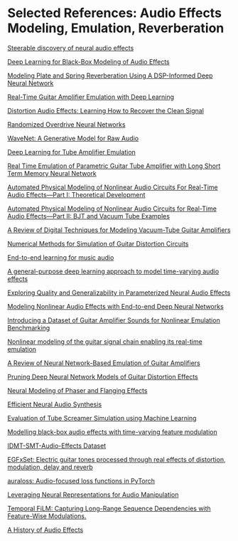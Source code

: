 # Selected References: Audio Effects Modeling, Emulation, Reverberation

<A HREF="http://arxiv.org/abs/2112.02926">Steerable discovery of neural audio effects</A>

<A HREF="https://www.mdpi.com/2076-3417/10/2/638">Deep Learning for Black-Box Modeling of Audio Effects</A>

<A HREF="https://ieeexplore.ieee.org/document/9053093/">Modeling Plate and Spring Reverberation Using A DSP-Informed Deep Neural Network</A>

<A HREF="https://www.mdpi.com/2076-3417/10/3/766">Real-Time Guitar Amplifier Emulation with Deep Learning</A>

<A HREF="http://arxiv.org/abs/2202.01664">Distortion Audio Effects: Learning How to Recover the Clean Signal</A>

<A HREF="http://arxiv.org/abs/2010.04237">Randomized Overdrive Neural Networks</A>

<A HREF="http://arxiv.org/abs/1609.03499">WaveNet: A Generative Model for Raw Audio</A>

<A HREF="http://arxiv.org/abs/1811.00334">Deep Learning for Tube Amplifier Emulation</A>

<A HREF="https://airccj.org/CSCP/vol8/csit88511.pdf">Real Time Emulation of Parametric Guitar Tube Amplifier with Long Short Term Memory Neural Network</A>

<A HREF="http://ieeexplore.ieee.org/document/5280324/">Automated Physical Modeling of Nonlinear Audio Circuits For Real-Time Audio Effects—Part I: Theoretical Development</A>

<A HREF="http://ieeexplore.ieee.org/document/6061947/">Automated Physical Modeling of Nonlinear Audio Circuits for Real-Time Audio Effects—Part II: BJT and Vacuum Tube Examples</A>

<A HREF="https://direct.mit.edu/comj/article/33/2/85-100/94251">A Review of Digital Techniques for Modeling Vacuum-Tube Guitar Amplifiers</A>

<A HREF="https://direct.mit.edu/comj/article/32/2/23-42/94184">Numerical Methods for Simulation of Guitar Distortion Circuits</A>

<A HREF="http://ieeexplore.ieee.org/document/6854950/">End-to-end learning for music audio</A>

<A HREF="http://arxiv.org/abs/1905.06148">A general-purpose deep learning approach to model time-varying audio effects</A>

<A HREF="http://arxiv.org/abs/2006.05584">Exploring Quality and Generalizability in Parameterized Neural Audio Effects</A>

<A HREF="https://ieeexplore.ieee.org/document/8683529/">Modeling Nonlinear Audio Effects with End-to-end Deep Neural Networks</A>

<A HREF="https://www.semanticscholar.org/paper/Introducing-a-Dataset-of-Guitar-Amplifier-Sounds-Schmitz-Embrechts/5de308c0a13a9821a39198d8dd8c886accd471bd">Introducing a Dataset of Guitar Amplifier Sounds for Nonlinear Emulation Benchmarking</A>

<A HREF="https://www.semanticscholar.org/paper/Nonlinear-modeling-of-the-guitar-signal-chain-its-Schmitz/2952dff97e42e12d6e9719ac3a9615b987b8fb32">Nonlinear modeling of the guitar signal chain enabling its real-time emulation</A>

<A HREF="https://www.mdpi.com/2076-3417/12/12/5894">A Review of Neural Network-Based Emulation of Guitar Amplifiers</A>

<A HREF="https://research.aalto.fi/en/publications/pruning-deep-neural-network-models-of-guitar-distortion-effects">Pruning Deep Neural Network Models of Guitar Distortion Effects</A>

<A HREF="https://research.aalto.fi/en/publications/neural-modeling-of-phaser-and-flanging-effects">Neural Modeling of Phaser and Flanging Effects</A>

<A HREF="http://arxiv.org/abs/1802.08435">Efficient Neural Audio Synthesis</A>

<A HREF="https://zenodo.org/record/7116347">Evaluation of Tube Screamer Simulation using Machine Learning</A>

<A HREF="http://arxiv.org/abs/2211.00497">Modelling black-box audio effects with time-varying feature modulation</A>

<A HREF="https://zenodo.org/record/7544032/export/hx">IDMT-SMT-Audio-Effects Dataset</A>

<A HREF="https://zenodo.org/record/7044411">EGFxSet: Electric guitar tones processed through real effects of distortion, modulation, delay and reverb</A>

<A HREF="http://arxiv.org/abs/2010.10291" >auraloss: Audio-focused loss functions in PyTorch</A>

<A HREF="http://arxiv.org/abs/2304.04394">Leveraging Neural Representations for Audio Manipulation</A>

<A HREF="https://proceedings.neurips.cc/paper/2019/hash/2afc4dfb14e55c6face649a1d0c1025b-Abstract.html">Temporal FiLM: Capturing Long-Range Sequence Dependencies with Feature-Wise Modulations.</A>

<A HREF="https://www.mdpi.com/2076-3417/10/3/791">A History of Audio Effects</A>
